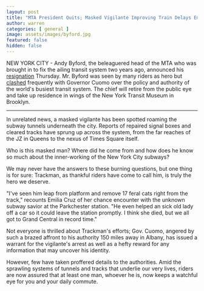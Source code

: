 ```yaml
---
layout: post
title: "MTA President Quits; Masked Vigilante Improving Train Delays Emerges"
author: warren
categories: [ general ]
image: assets/images/byford.jpg
featured: false
hidden: false
---
```


NEW YORK CITY - Andy Byford, the beleaguered head of the MTA who was brought in to fix the ailing transit system two years ago, announced his [resignation](https://twitter.com/emmagf/status/1220421988365283335) Thursday. Mr. Byford was seen by many riders as hero but [clashed](https://www.nytimes.com/2019/04/19/nyregion/cuomo-andy-byford-mta.html) frequently with Governor Cuomo over the policy and authority of the world's busiest transit system. The chief will retire from the public eye and take up residence in wings of the New York Transit Museum in Brooklyn.

-------

In unrelated news, a masked vigilante has been spotted roaming the subway tunnels underneath the city. Reports of repaired signal boxes and cleared tracks have sprung up across the system, from the far reaches of the JZ in Queens to the nexus of Times Square itself. 

Who is this masked man? Where did he come from and how does he know so much about the inner-working of the New York City subways? 

We may never have the answers to these burning questions, but one thing is for sure: Trackman, as thankful riders have come to call him, is truly the hero we deserve. 

"I've seen him leap from platform and remove 17 feral cats right from the track," recounts Emilia Cruz of her chance encounter with the unknown subway savior at the Parkchester station. "He even helped an sick old lady off a car so it could leave the station promptly. I think she died, but we all got to Grand Central in record time."

Not everyone is thrilled about Trackman's efforts; Gov. Cuomo, angered by such a brazed affront to his authority 150 miles away in Albany, has issued a warrant for the vigilante's arrest as well as a hefty reward for any information that may uncover his identity.

However, few have taken proffered details to the authorities. Amid the sprawling systems of tunnels and tracks that underlie our very lives, riders are now assured that at least one man, whoever he is, now keeps a watchful eye for you and your daily commute.